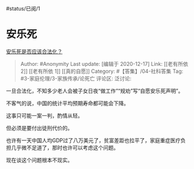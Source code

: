 #status/已阅/1 

# 安乐死
[安乐死是否应该合法化？](https://www.zhihu.com/question/19651069/answer/1412931331)

> Author: #Anonymity
> Last update: [编辑于 2020-12-17]
> Link: [[老有所依 2]] [[老有所依 1]] [[真的自愿]]
> Category: #【答集】/04-社科答集
> Tag: #3-家庭伦理/3-家族传承/论死亡
> 评论区:
> 泛讨论:

一旦合法化，不知多少老人会被子女日夜“做工作”“规劝”写“自愿安乐死声明”。

不客气的说，中国的统计平均预期寿命都可能会下降。

这事只可能一案一判，酌情从轻。

但必须是要付出徒刑代价的。

也许有一天中国人均GDP过了八万美元了，贫富差距也拉平了，家庭重症医疗负担几乎微不足道了，那时也许可以考虑这个问题。

现在谈这个问题根本不现实。
